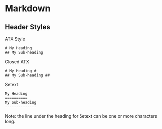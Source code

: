 # Markdown

## Header Styles

ATX Style

```
# My Heading  
## My Sub-heading
```

Closed ATX

```
# My Heading #  
## My Sub-heading ##
```

Setext

```
My Heading
==========
My Sub-heading
--------------
```

Note: the line under the heading for Setext can be one or more characters long.
